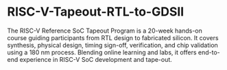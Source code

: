 # RISC-V-Tapeout-RTL-to-GDSII
The RISC-V Reference SoC Tapeout Program is a 20-week hands-on course guiding participants from RTL design to fabricated silicon. It covers synthesis, physical design, timing sign-off, verification, and chip validation using a 180 nm process. Blending online learning and labs, it offers end-to-end experience in RISC-V SoC development and tape-out.
